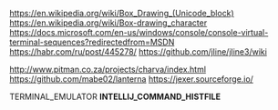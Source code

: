 https://en.wikipedia.org/wiki/Box_Drawing_(Unicode_block)
https://en.wikipedia.org/wiki/Box-drawing_character
https://docs.microsoft.com/en-us/windows/console/console-virtual-terminal-sequences?redirectedfrom=MSDN
https://habr.com/ru/post/445278/
https://github.com/jline/jline3/wiki

http://www.pitman.co.za/projects/charva/index.html
https://github.com/mabe02/lanterna
https://jexer.sourceforge.io/


TERMINAL_EMULATOR
__INTELLIJ_COMMAND_HISTFILE__
